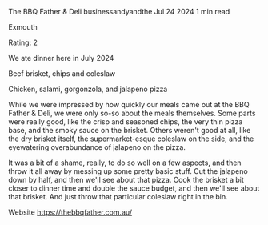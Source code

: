 The BBQ Father & Deli
businessandyandthe
Jul 24 2024
1 min read


Exmouth

Rating: 2

We ate dinner here in July 2024

Beef brisket, chips and coleslaw 

Chicken, salami, gorgonzola, and jalapeno pizza

While we were impressed by how quickly our meals came out at the BBQ Father & Deli, we were only so-so about the meals themselves. Some parts were really good, like the crisp and seasoned chips, the very thin pizza base, and the smoky sauce on the brisket. Others weren't good at all, like the dry brisket itself, the supermarket-esque coleslaw on the side, and the eyewatering overabundance of jalapeno on the pizza. 

It was a bit of a shame, really, to do so well on a few aspects, and then throw it all away by messing up some pretty basic stuff. Cut the jalapeno down by half, and then we'll see about that pizza. Cook the brisket a bit closer to dinner time and double the sauce budget, and then we'll see about that brisket. And just throw that particular coleslaw right in the bin.

Website https://thebbqfather.com.au/